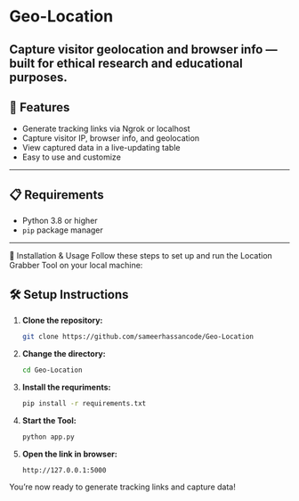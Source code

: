 # Geo-Location
Capture visitor geolocation and browser info — built for ethical research and educational purposes.
---

## 🚀 Features

- Generate tracking links via Ngrok or localhost
- Capture visitor IP, browser info, and geolocation
- View captured data in a live-updating table
- Easy to use and customize

---

## 📋 Requirements

- Python 3.8 or higher
- `pip` package manager

---
🧰 Installation & Usage
Follow these steps to set up and run the Location Grabber Tool on your local machine:

## 🛠️ Setup Instructions

1. **Clone the repository:**

   ```bash
   git clone https://github.com/sameerhassancode/Geo-Location
2. **Change the directory:**
   ```bash
   cd Geo-Location
3. **Install the requriments:**
   ```bash
   pip install -r requirements.txt
4. **Start the Tool:**
   ```bash
   python app.py
5. **Open the link in browser:**
   ```bash
   http://127.0.0.1:5000
You’re now ready to generate tracking links and capture data!
